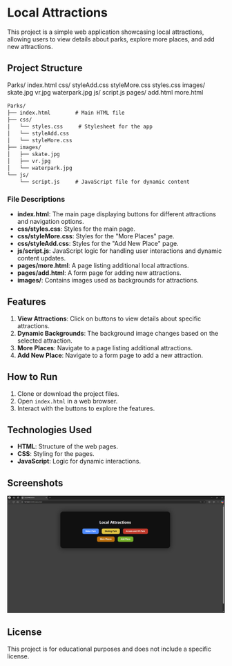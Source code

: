 # Local Attractions

This project is a simple web application showcasing local attractions, allowing users to view details about parks, explore more places, and add new attractions.

## Project Structure
Parks/
index.html 
css/ styleAdd.css styleMore.css styles.css 
images/ skate.jpg vr.jpg waterpark.jpg 
js/ script.js 
pages/ add.html more.html

```
Parks/
├── index.html        # Main HTML file
├── css/
│   └── styles.css     # Stylesheet for the app
│   └── styleAdd.css
│   └── styleMore.css
├── images/
│   ├── skate.jpg 
│   ├── vr.jpg  
│   └── waterpark.jpg  
└── js/
    └── script.js     # JavaScript file for dynamic content
```


### File Descriptions

- **index.html**: The main page displaying buttons for different attractions and navigation options.
- **css/styles.css**: Styles for the main page.
- **css/styleMore.css**: Styles for the "More Places" page.
- **css/styleAdd.css**: Styles for the "Add New Place" page.
- **js/script.js**: JavaScript logic for handling user interactions and dynamic content updates.
- **pages/more.html**: A page listing additional local attractions.
- **pages/add.html**: A form page for adding new attractions.
- **images/**: Contains images used as backgrounds for attractions.

## Features

1. **View Attractions**: Click on buttons to view details about specific attractions.
2. **Dynamic Backgrounds**: The background image changes based on the selected attraction.
3. **More Places**: Navigate to a page listing additional attractions.
4. **Add New Place**: Navigate to a form page to add a new attraction.

## How to Run

1. Clone or download the project files.
2. Open `index.html` in a web browser.
3. Interact with the buttons to explore the features.

## Technologies Used

- **HTML**: Structure of the web pages.
- **CSS**: Styling for the pages.
- **JavaScript**: Logic for dynamic interactions.

## Screenshots
![Screenshot](screenshots/img1.png)


## License

This project is for educational purposes and does not include a specific license.

